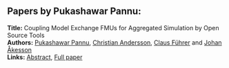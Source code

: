<h2>Papers by Pukashawar Pannu:</h2>
<p>
<b>Title:</b> Coupling Model Exchange FMUs for Aggregated Simulation by Open Source Tools<br />
<b>Authors:</b> <a href="../authors/author_229.html">Pukashawar Pannu</a>, <a href="../authors/author_5.html">Christian Andersson</a>, <a href="../authors/author_94.html">Claus Führer</a> and <a href="../authors/author_2.html">Johan Åkesson</a><br />
<b>Links:</b> <a href="../abstracts/abstract_98.pdf">Abstract</a>, <a href="../submissions/ecp15118903_PannuAnderssonFuhrerAkesson.pdf">Full paper</a>
</p>